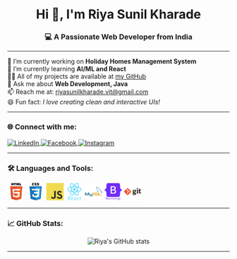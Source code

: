 

<h1 align="center">Hi 👋, I'm Riya Sunil Kharade</h1>
<h3 align="center">💻 A Passionate Web Developer from India</h3>

---

🎯 I’m currently working on **Holiday Homes Management System**  
🌱 I’m currently learning **AI/ML and React**  
👩‍💻 All of my projects are available at [my GitHub](https://github.com/your-github-username)  
💬 Ask me about **Web Development, Java**  
📫 Reach me at: [riyasunilkharade.vit@gmail.com](mailto:riyasunilkharade.vit@gmail.com)  
😄 Fun fact: *I love creating clean and interactive UIs!*

---

### 🌐 Connect with me:
<p align="left">
  <a href="https://www.linkedin.com/in/riya-kharade-9228ba341?utm_source=share&utm_campaign=share_via&utm_content=profile&utm_medium=android_app" target="_blank">
    <img align="center" src="https://cdn.jsdelivr.net/npm/simple-icons@v4/icons/linkedin.svg" alt="LinkedIn" height="30" width="40" />
  </a>
  <a href="https://www.facebook.com/share/146pZMWnDV/" target="_blank">
    <img align="center" src="https://cdn.jsdelivr.net/npm/simple-icons@v4/icons/facebook.svg" alt="Facebook" height="30" width="40" />
  </a>
  <a href="https://www.instagram.com/riiyaasunil?igsh=MW12bW5nbXhkdTZoeQ==" target="_blank">
    <img align="center" src="https://cdn.jsdelivr.net/npm/simple-icons@v4/icons/instagram.svg" alt="Instagram" height="30" width="40" />
  </a>
</p>

---

### 🛠️ Languages and Tools:
<p align="left">
  <img src="https://raw.githubusercontent.com/devicons/devicon/master/icons/html5/html5-original-wordmark.svg" alt="HTML5" width="40" height="40"/>
  <img src="https://raw.githubusercontent.com/devicons/devicon/master/icons/css3/css3-original-wordmark.svg" alt="CSS3" width="40" height="40"/>
  <img src="https://raw.githubusercontent.com/devicons/devicon/master/icons/javascript/javascript-original.svg" alt="JavaScript" width="40" height="40"/>
  <img src="https://raw.githubusercontent.com/devicons/devicon/master/icons/react/react-original-wordmark.svg" alt="React" width="40" height="40"/>
  <img src="https://raw.githubusercontent.com/devicons/devicon/master/icons/mysql/mysql-original-wordmark.svg" alt="MySQL" width="40" height="40"/>
  <img src="https://raw.githubusercontent.com/devicons/devicon/master/icons/bootstrap/bootstrap-plain-wordmark.svg" alt="Bootstrap" width="40" height="40"/>
  <img src="https://raw.githubusercontent.com/devicons/devicon/master/icons/git/git-original-wordmark.svg" alt="Git" width="40" height="40"/>
</p>

---

### 📈 GitHub Stats:
<p align="center">
  <img src="https://github-readme-stats.vercel.app/api/top-langs/?username=riya-kharade&layout=compact&theme=vue)
" alt="Riya's GitHub stats"/>
</p>

---


